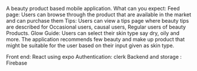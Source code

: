 A beauty product based mobile application. 
What can you expect: 
Feed page: Users can browse through the product that are available in the market and can purchase them 
Tips: Users can view a tips page where beauty tips are described for Occasional users, causal users, Regular users of beauty Products. 
Glow Guide: Users can select their skin type say dry, oily and more. The application recommends few beauty and make up product that might be suitable for the user based on their input given as skin type. 

Front end: React using expo 
Authentication: clerk 
Backend and storage : Firebase
